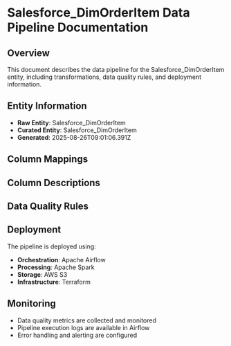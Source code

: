 # Salesforce_DimOrderItem Data Pipeline Documentation

## Overview
This document describes the data pipeline for the Salesforce_DimOrderItem entity, including transformations, data quality rules, and deployment information.

## Entity Information
- **Raw Entity**: Salesforce_DimOrderItem
- **Curated Entity**: Salesforce_DimOrderItem
- **Generated**: 2025-08-26T09:01:06.391Z

## Column Mappings


## Column Descriptions


## Data Quality Rules


## Deployment
The pipeline is deployed using:
- **Orchestration**: Apache Airflow
- **Processing**: Apache Spark
- **Storage**: AWS S3
- **Infrastructure**: Terraform

## Monitoring
- Data quality metrics are collected and monitored
- Pipeline execution logs are available in Airflow
- Error handling and alerting are configured